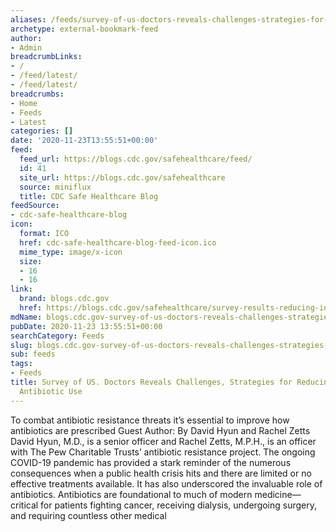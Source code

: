 ```yaml
---
aliases: /feeds/survey-of-us-doctors-reveals-challenges-strategies-for-reducing-inappropriate-antibiotic-use
archetype: external-bookmark-feed
author:
- Admin
breadcrumbLinks:
- /
- /feed/latest/
- /feed/latest/
breadcrumbs:
- Home
- Feeds
- Latest
categories: []
date: '2020-11-23T13:55:51+00:00'
feed:
  feed_url: https://blogs.cdc.gov/safehealthcare/feed/
  id: 41
  site_url: https://blogs.cdc.gov/safehealthcare
  source: miniflux
  title: CDC Safe Healthcare Blog
feedSource:
- cdc-safe-healthcare-blog
icon:
  format: ICO
  href: cdc-safe-healthcare-blog-feed-icon.ico
  mime_type: image/x-icon
  size:
  - 16
  - 16
link:
  brand: blogs.cdc.gov
  href: https://blogs.cdc.gov/safehealthcare/survey-results-reducing-inappropriate-antibiotic-use/
mdName: blogs.cdc.gov-survey-of-us-doctors-reveals-challenges-strategies-for-reducing-inappropriate-antibiotic-use
pubDate: 2020-11-23 13:55:51+00:00
searchCategory: Feeds
slug: blogs.cdc.gov-survey-of-us-doctors-reveals-challenges-strategies-for-reducing-inappropriate-antibiotic-use
sub: feeds
tags:
- Feeds
title: Survey of US. Doctors Reveals Challenges, Strategies for Reducing Inappropriate
  Antibiotic Use
---
```


To combat antibiotic resistance threats it’s essential to improve how antibiotics are prescribed Guest Author: By David Hyun and Rachel Zetts David Hyun, M.D., is a senior officer and Rachel Zetts, M.P.H., is an officer with The Pew Charitable Trusts’ antibiotic resistance project. The ongoing COVID-19 pandemic has provided a stark reminder of the numerous consequences when a public health crisis hits and there are limited or no effective treatments available. It has also underscored the invaluable role of antibiotics. Antibiotics are foundational to much of modern medicine—critical for patients fighting cancer, receiving dialysis, undergoing surgery, and requiring countless other medical